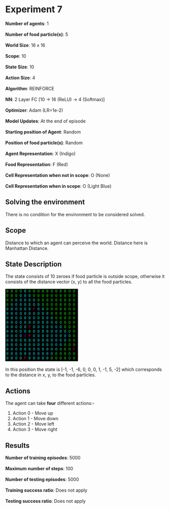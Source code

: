 # Experiment 7

**Number of agents**: 1
<br><br>
**Number of food particle(s)**: 5
<br><br>
**World Size**: 16 x 16
<br><br>
**Scope**: 10
<br><br>
**State Size**: 10
<br><br>
**Action Size**: 4
<br><br>
**Algorithm**: REINFORCE
<br><br>
**NN**: 2 Layer FC [10 -> 16 (ReLU) -> 4 (Softmax)]
<br><br>
**Optimizer**: Adam (LR=1e-2)
<br><br>
**Model Updates**: At the end of episode
<br><br>
**Starting position of Agent**: Random 
<br><br>
**Position of food particle(s)**: Random
<br><br>
**Agent Representation**: X (Indigo)
<br><br>
**Food Representation**: F (Red)
<br><br>
**Cell Representation when not in scope**: O (None)
<br><br>
**Cell Representation when in scope**: O (Light Blue)

## Solving the environment

There is no condition for the environment to be considered solved.

## Scope 

Distance to which an agent can perceive the world. Distance here is Manhattan Distance.

## State Description

The state consists of 10 zeroes if food particle is outside scope, otherwise it consists of the distance vector (x, y) to all the food particles.

![State](images/state.png)

In this position the state is [-1, -1, -6, 0, 0, 0, 1, -1, 5, -2] which corresponds to the distance in x, y, to the food particles.

## Actions

The agent can take **four** different actions:-

1) Action 0 - Move up
2) Action 1 - Move down
3) Action 2 - Move left
4) Action 3 - Move right

## Results

**Number of training episodes**: 5000
<br><br>
**Maximum number of steps**: 100
<br><br>
**Number of testing episodes**: 5000
<br><br>
**Training success ratio**: Does not apply
<br><br>
**Testing success ratio**: Does not apply

